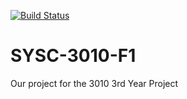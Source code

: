 [![Build Status](https://travis-ci.org/virajdave/SYSC-3010-F1.png?branch=master)](https://travis-ci.org/virajdave/SYSC-3010-F1.png)
# SYSC-3010-F1
Our project for the 3010 3rd Year Project
